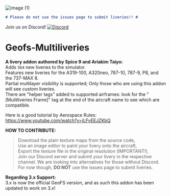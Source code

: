 ![image (1)](https://user-images.githubusercontent.com/79466778/184937450-8038f605-859e-4b4f-a768-87b2032c0ffb.png)<br>
```markdown
# Please do not use the issues page to submit liveries!! #
```
Join us on Discord! [![Discord](https://img.shields.io/discord/1008808128189579325.svg?label=&logo=discord&logoColor=ffffff&color=7389D8&labelColor=6A7EC2)](https://discord.gg/GnU7kBcXtR)<br>

# Geofs-Multiliveries
**A livery addon authored by Spice 9 and Ariakim Taiyo:**<br>
Adds `564` new liveries to the simulator.<br>
Features new liveries for the A319-100, A320neo, 787-10, 787-9, P8, and the 737-MAX 8. <br>
Partial multilayer visibility is supported; Only those who are using this addon will see custom liveries.<br>
There are "helper tags" added to supported airframes: look for the "[Mulitliveries Frame]" tag at the end of the aircraft name to see which are compatible.<br>

Here is a good tutorial by Aerospace Rules: https://www.youtube.com/watch?v=jLFyEEJZKbQ<br>

**HOW TO CONTRIBUTE:**<br>
> Download the plain texture maps from the source code,<br>
> Use an image editor to paint your livery onto the aircraft,<br>
> Export the texture file in the original resolution (IMPORTANT!),<br>
> Join our Discord server and submit your livery in the respective channel. We are looking into alternatives for those without Discord. For now though, **DO NOT** use the issues page to submit liveries. 

**Regarding 3.x Support:**<br>
3.x is now the official GeoFS version, and as such this addon has been updated to work on 3.x!
